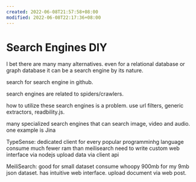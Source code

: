 ```yaml
---
created: 2022-06-08T21:57:58+08:00
modified: 2022-06-08T22:17:36+08:00
---
```


# Search Engines DIY

I bet there are many many alternatives. even for a relational database or graph database it can be a search engine by its nature.

search for search engine in github.

search engines are related to spiders/crawlers.

how to utilize these search engines is a problem. use url filters, generic extractors, readbility.js.

many specialized search engines that can search image, video and audio. one example is Jina

TypeSense:
dedicated client for every popular programminhg language
consume much fewer ram than meilisearch
need to write custom web interface via nodejs
upload data via client api

MeiliSearch:
good for small dataset
consume whoopy 900mb for my 9mb json dataset.
has intuitive web interface.
upload document via web post.

